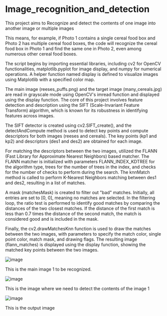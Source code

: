 # Image_recognition_and_detection
This project aims to Recognize and detect the contents of one image into another image or multiple images 

This means, for example, if Photo 1 contains a single cereal food box and Photo 2 has multiple cereal food boxes, the code will recognize the cereal food box in Photo 1 and find the same one in Photo 2, even among numerous other cereal food boxes.

The script begins by importing essential libraries, including cv2 for OpenCV functionalities, matplotlib.pyplot for image display, and numpy for numerical operations. A helper function named display is defined to visualize images using Matplotlib with a specified color map.

The main image (reeses_puffs.png) and the target image (many_cereals.jpg) are read in grayscale mode using OpenCV's imread function and displayed using the display function. The core of this project involves feature detection and description using the SIFT (Scale-Invariant Feature Transform) algorithm, which is known for its robustness in identifying features across images.

The SIFT detector is created using cv2.SIFT_create(), and the detectAndCompute method is used to detect key points and compute descriptors for both images (reeses and cereals). The key points (kp1 and kp2) and descriptors (des1 and des2) are obtained for each image.

For matching the descriptors between the two images, utilized the FLANN (Fast Library for Approximate Nearest Neighbors) based matcher. The FLANN matcher is initialized with parameters FLANN_INDEX_KDTREE for the algorithm type, trees for the number of trees in the index, and checks for the number of checks to perform during the search. The knnMatch method is called to perform K-Nearest Neighbors matching between des1 and des2, resulting in a list of matches.

A mask (matchesMask) is created to filter out "bad" matches. Initially, all entries are set to [0, 0], meaning no matches are selected. In the filtering loop, the ratio test is performed to identify good matches by comparing the distances of the two closest matches. If the distance of the first match is less than 0.7 times the distance of the second match, the match is considered good and is included in the mask.

Finally, the cv2.drawMatchesKnn function is used to draw the matches between the two images, with parameters to specify the match color, single point color, match mask, and drawing flags. The resulting image (flann_matches) is displayed using the display function, showing the matched key points between the two images.

![image](https://github.com/user-attachments/assets/99574792-f43c-4797-85e1-a7f0e725a17e) 

This is the main image 1 to be recognized.

![image](https://github.com/user-attachments/assets/fa9448d6-ff47-4b47-84d2-9b8c4d4e14e7)

This is the image where we need to detect the contents of the image 1

![image](https://github.com/user-attachments/assets/ccd0c692-1348-4ce0-83e6-840ee317f8b3)

This is the output image
